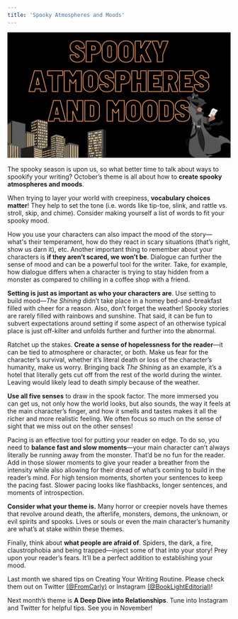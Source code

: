 ```yaml
---
title: 'Spooky Atmospheres and Moods'
---
```


!["Spooky Atmospheres and Moods"](SpookyAtmosphere.png)

The spooky season is upon us, so what better time to talk about ways to spookify your writing? October’s theme is all about how to **create spooky atmospheres and moods**. 

When trying to layer your world with creepiness, **vocabulary choices matter**! They help to set the tone (i.e. words like tip-toe, slink, and rattle vs. stroll, skip, and chime). Consider making yourself a list of words to fit your spooky mood. 

How you use your characters can also impact the mood of the story—what's their temperament, how do they react in scary situations (that’s right, show us darn it), etc. Another important thing to remember about your characters is **if they aren’t scared, we won’t be**. Dialogue can further the sense of mood and can be a powerful tool for the writer. Take, for example, how dialogue differs when a character is trying to stay hidden from a monster as compared to chilling in a coffee shop with a friend.

**Setting is just as important as who your characters are**. Use setting to build mood—_The Shining_ didn’t take place in a homey bed-and-breakfast filled with cheer for a reason. Also, don’t forget the weather! Spooky stories are rarely filled with rainbows and sunshine. That said, it can be fun to subvert expectations around setting if some aspect of an otherwise typical place is just off-kilter and unfolds further and further into the abnormal.

Ratchet up the stakes. **Create a sense of hopelessness for the reader**—it can be tied to atmosphere or character, or both. Make us fear for the character’s survival, whether it’s literal death or loss of the character’s humanity, make us worry. Bringing back _The Shining_ as an example, it’s a hotel that literally gets cut off from the rest of the world during the winter. Leaving would likely lead to death simply because of the weather.

**Use all five senses** to draw in the spook factor. The more immersed you can get us, not only how the world looks, but also sounds, the way it feels at the main character’s finger, and how it smells and tastes makes it all the richer and more realistic feeling. We often focus so much on the sense of sight that we miss out on the other senses!

Pacing is an effective tool for putting your reader on edge. To do so, you need to **balance fast and slow moments**—your main character can’t always literally be running away from the monster. That’d be no fun for the reader. Add in those slower moments to give your reader a breather from the intensity while also allowing for their dread of what’s coming to build in the reader’s mind. For high tension moments, shorten your sentences to keep the pacing fast. Slower pacing looks like flashbacks, longer sentences, and moments of introspection. 

**Consider what your theme is.** Many horror or creepier novels have themes that revolve around death, the afterlife, monsters, demons, the unknown, or evil spirits and spooks. Lives or souls or even the main character’s humanity are what’s at stake within these themes.

Finally, think about **what people are afraid of**. Spiders, the dark, a fire, claustrophobia and being trapped—inject some of that into your story! Prey upon your reader’s fears. It’ll be a perfect addition to establishing your mood.

Last month we shared tips on Creating Your Writing Routine. Please check them out on Twitter [(@FromCarly)](https://twitter.com/FromCarly?target=_blank)  or Instagram [(@BookLightEditorial)](https://www.instagram.com/booklighteditorial?target=_blank)! 

Next month’s theme is **A Deep Dive into Relationships**. Tune into Instagram and Twitter for helpful tips. See you in November!